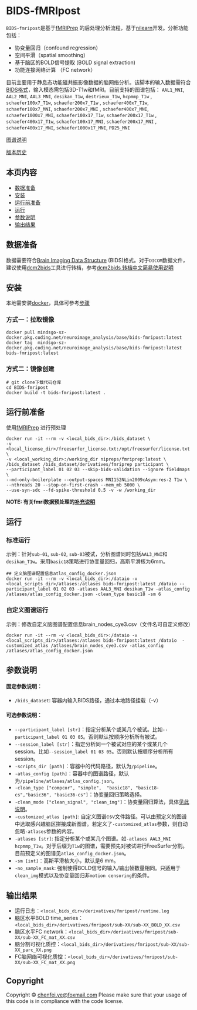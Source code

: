 

# BIDS-fMRIpost

`BIDS-fmripost`是基于[fMRIPrep](https://fmriprep.org/en/stable/installation.html) 的后处理分析流程，基于[nilearn](https://nilearn.github.io)开发。分析功能包括：

- 协变量回归（confound regression）
- 空间平滑（spatial smoothing）
- 基于脑区的BOLD信号提取 (BOLD signal extraction)
- 功能连接网络计算 （FC network）

目前主要用于静息态功能磁共振影像数据的脑网络分析。该脚本的输入数据需符合[BIDS格式](https://bids.neuroimaging.io/)，输入模态需包括3D-T1w和fMRI。目前支持的图谱包括：
`AAL1_MNI`, `AAL2_MNI`, `AAL3_MNI`, `desikan_T1w`,  `destrieux_T1w`,  `hcpmmp_T1w` , `schaefer100x7_T1w`,  `schaefer200x7_T1w` , `schaefer400x7_T1w`, `schaefer100x7_MNI`,  `schaefer200x7_MNI` , `schaefer400x7_MNI`,  `schaefer1000x7_MNI`, `schaefer100x17_T1w`,  `schaefer200x17_T1w` , `schaefer400x17_T1w`, `schaefer100x17_MNI`,  `schaefer200x17_MNI` , `schaefer400x17_MNI`,  `schaefer1000x17_MNI`, `PD25_MNI`

[图谱说明](atlases.md)

[版本历史](CHANGELOG.md)

## 本页内容
* [数据准备](#数据准备)
* [安装](#安装)
* [运行前准备](#运行前准备)
* [运行](#运行)
* [参数说明](#参数说明)
* [输出结果](#输出结果)

## 数据准备
数据需要符合[Brain Imaging Data Structure](http://bids.neuroimaging.io/) (BIDS)格式。对于`DICOM`数据文件，建议使用[dcm2bids](https://unfmontreal.github.io/Dcm2Bids)工具进行转档，参考[dcm2bids 转档中文简易使用说明](dcm2bids.md)



## 安装
本地需安装[docker](https://docs.docker.com/engine/install)，具体可参考[步骤](docker_install.md)

### 方式一：拉取镜像
```
docker pull mindsgo-sz-docker.pkg.coding.net/neuroimage_analysis/base/bids-fmripost:latest
docker tag  mindsgo-sz-docker.pkg.coding.net/neuroimage_analysis/base/bids-fmripost:latest  bids-fmripost:latest
```

### 方式二：镜像创建
```
# git clone下载代码仓库
cd BIDS-fmripost
docker build -t bids-fmripost:latest .
```
## 运行前准备
使用[fMRIPrep](https://fmriprep.org/en/stable/installation.html) 进行预处理
```
docker run -it --rm -v <local_bids_dir>:/bids_dataset \
-v <local_license_dir>/freesurfer_license.txt:/opt/freesurfer/license.txt \
-v <local_working_dir>:/working_dir nipreps/fmriprep:latest \
/bids_dataset /bids_dataset/derivatives/fmriprep participant \ 
--participant_label 01 02 03 --skip-bids-validation --ignore fieldmaps \
--md-only-boilerplate --output-spaces MNI152NLin2009cAsym:res-2 T1w \
--nthreads 20 --stop-on-first-crash --mem_mb 5000 \
--use-syn-sdc --fd-spike-threshold 0.5 -v -w /working_dir
```
**NOTE: 有关fmri数据预处理的[补充说明](fmriprep.md)**

## 运行
### 标准运行
示例：针对`sub-01`, `sub-02`, `sub-03`被试，分析图谱同时包括`AAL3_MNI`和`desikan_T1w`。采用`basic18`策略进行协变量回归，高斯平滑核为6mm。
```
## 定义脑图谱配置信息atlas_config_docker.json
docker run -it --rm -v <local_bids_dir>:/dataio -v <local_scripts_dir>/atlases:/atlases bids-fmripost:latest /dataio --participant_label 01 02 03 -atlases AAL3_MNI desikan_T1w -atlas_config /atlases/atlas_config_docker.json -clean_type basic18 -sm 6
```

### 自定义图谱运行
示例：修改自定义脑图谱配置信息brain_nodes_cye3.csv（文件名可自定义修改）
```
docker run -it --rm -v <local_bids_dir>:/dataio -v <local_scripts_dir>/atlases:/atlases bids-fmripost:latest /dataio  -customized_atlas /atlases/brain_nodes_cye3.csv -atlas_config /atlases/atlas_config_docker.json 
```
## 参数说明
####   固定参数说明：
-   `/bids_dataset`: 容器内输入BIDS路径，通过本地路径挂载（-v）


####   可选参数说明：
-   `--participant_label [str]`：指定分析某个或某几个被试。比如`--participant_label 01 03 05`。否则默认按顺序分析所有被试。
-   `--session_label [str]`：指定分析同一个被试对应的某个或某几个session。比如`--session_label 01 03 05`。否则默认按顺序分析所有session。
- `-scripts_dir [path]`：容器中的代码路径，默认为`/pipeline`。
- `-atlas_config [path]`：容器中的图谱路径，默认为`/pipeline/atlases/atlas_config.json`。
- `-clean_type ["compcor", "simple",  "basic18", "basic18-cs","basic36", "basic36-cs"]`：协变量回归策略选择。
- `-clean_mode ["clean_signal", "clean_img"]`：协变量回归算法，具体[见此说明](clean_mode.md)。
- `-customized_atlas [path]`: 自定义图谱csv文件路径。可以由预定义的图谱中选取感兴趣脑区拼接成新图谱。若定义了`-customized_atlas`参数，则自动忽略`-atlases`参数的内容。
- `-atlases [str]`: 指定分析某个或某几个图谱。如`-atlases AAL3_MNI hcpmmp_T1w`。对于后缀为`T1w`的图谱，需要预先对被试进行FreeSurfer分割。目前预定义的图谱见`atlas_config_docker.json`。
- `-sm [int]`：高斯平滑核大小，默认是6 mm。
- `-no_sample_mask`: 强制使得BOLD信号的输入/输出帧数量相同。只适用于`clean_img`模式以及协变量回归非`motion censoring`的条件。


## 输出结果

- 运行日志：`<local_bids_dir>/derivatives/fmripost/runtime.log`
- 脑区水平BOLD time_series：`<local_bids_dir>/derivatives/fmripost/sub-XX/sub-XX_BOLD_XX.csv`
- 脑区水平FC network：`<local_bids_dir>/derivatives/fmripost/sub-XX/sub-XX_FC_mat_XX.csv`
- 脑分割可视化质控：`<local_bids_dir>/derivatives/fmripost/sub-XX/sub-XX_parc_XX.png`
- FC脑网络可视化质控：`<local_bids_dir>/derivatives/fmripost/sub-XX/sub-XX_FC_mat_XX.png`

## Copyright
Copyright © chenfei.ye@foxmail.com
Please make sure that your usage of this code is in compliance with the code license.



